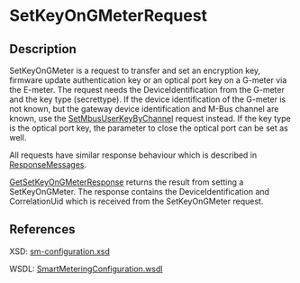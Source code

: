 # SetKeyOnGMeterRequest

## Description

SetKeyOnGMeter is a request to transfer and set an encryption key, firmware update authentication key or an optical port key on a G-meter via the E-meter. The request needs the DeviceIdentification from the G-meter and the key type (secrettype). If the device identification of the G-meter is not known, but the gateway device identification and M-Bus channel are known, use the [SetMbusUserKeyByChannel](setmbususerkeybychannel.md) request instead.
If the key type is the optical port key, the parameter to close the optical port can be set as well.

All requests have similar response behaviour which is described in [ResponseMessages](../../responsemessages.md).

[GetSetKeyOnGMeterResponse](getsetkeyongmeterresponse.md) returns the result from setting a SetKeyOnGMeter. The response contains the DeviceIdentification and CorrelationUid which is received from the SetKeyOnGMeter request.

## References

XSD: [sm-configuration.xsd](https://github.com/OSGP/open-smart-grid-platform/blob/development/osgp/shared/osgp-ws-smartmetering/src/main/resources/schemas/sm-configuration.xsd)

WSDL: [SmartMeteringConfiguration.wsdl](https://github.com/OSGP/open-smart-grid-platform/blob/development/osgp/shared/osgp-ws-smartmetering/src/main/resources/SmartMeteringConfiguration.wsdl)

